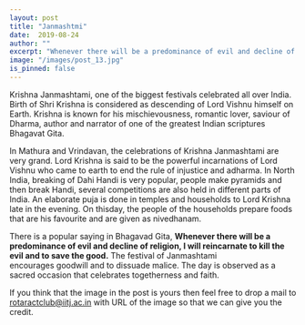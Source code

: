```yaml
---
layout: post
title: "Janmashtmi"
date:  2019-08-24
author: ""
excerpt: "Whenever there will be a predominance of evil and decline of religion, I will reincarnate to kill the evil and to save the good."
image: "/images/post_13.jpg"
is_pinned: false
---
```


Krishna Janmashtami, one of the biggest festivals celebrated all over
India. Birth of Shri Krishna is considered as descending of Lord 
Vishnu himself on Earth. Krishna is known for his mischievousness, 
romantic lover, saviour of Dharma, author and narrator of one of the 
greatest Indian scriptures Bhagavat Gita.

In Mathura and Vrindavan, the celebrations of Krishna Janmashtami are
very grand. Lord Krishna is said to be the powerful incarnations of 
Lord Vishnu who came to earth to end the rule of injustice and 
adharma. In North India, breaking of Dahi Handi is very popular, 
people make pyramids and then break Handi, several competitions are 
also held in different parts of India. An elaborate puja is done in 
temples and households to Lord Krishna late in the evening. On thisday,
the people of the households prepare foods that are his favourite and 
are given as nivedhanam.

There is a popular saying in Bhagavad Gita, **Whenever there will be a predominance of evil and decline of religion, I will reincarnate to kill the evil and to save the good.** The festival of Janmashtami  
encourages goodwill and to dissuade malice. The day is observed as a 
sacred occasion that celebrates togetherness and faith.

If you think that the image in the post is yours then feel free to drop a mail to [rotaractclub@iitj.ac.in](mailto:rotaractclub@iitj.ac.in) with URL of the image so that we can give you the credit.  